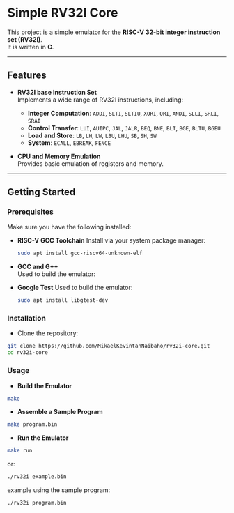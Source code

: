 # Simple RV32I Core

This project is a simple emulator for the **RISC-V 32-bit integer instruction set (RV32I)**.  
It is written in **C**.

---

## Features

- **RV32I base Instruction Set**  
  Implements a wide range of RV32I instructions, including:
  - **Integer Computation**: `ADDI`, `SLTI`, `SLTIU`, `XORI`, `ORI`, `ANDI`, `SLLI`, `SRLI`, `SRAI`
  - **Control Transfer**: `LUI`, `AUIPC`, `JAL`, `JALR`, `BEQ`, `BNE`, `BLT`, `BGE`, `BLTU`, `BGEU`
  - **Load and Store**: `LB`, `LH`, `LW`, `LBU`, `LHU`, `SB`, `SH`, `SW`
  - **System**: `ECALL`, `EBREAK`, `FENCE`

- **CPU and Memory Emulation**  
  Provides basic emulation of registers and memory.

---

## Getting Started

### Prerequisites

Make sure you have the following installed:

- **RISC-V GCC Toolchain**
  Install via your system package manager:

  ```bash
  sudo apt install gcc-riscv64-unknown-elf
  ```

- **GCC and G++**  
  Used to build the emulator:

- **Google Test**
  Used to build the emulator:
  ```bash
  sudo apt install libgtest-dev
  ```


### Installation

- Clone the repository:
```bash
git clone https://github.com/MikaelKevintanNaibaho/rv32i-core.git
cd rv32i-core
```

### Usage

- **Build the Emulator**
```bash
make
```

- **Assemble a Sample Program**
```bash
make program.bin
```

- **Run the Emulator**
```bash
make run
```
or:
```bash
./rv32i example.bin
```
example using the sample program:
```bash
./rv32i program.bin
```


